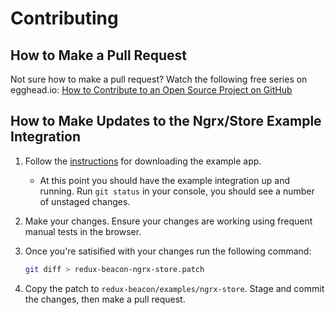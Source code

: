 # Contributing

## How to Make a Pull Request

Not sure how to make a pull request? Watch the following free series on egghead.io:
[How to Contribute to an Open Source Project on GitHub](https://egghead.io/courses/how-to-contribute-to-an-open-source-project-on-github)

## How to Make Updates to the Ngrx/Store Example Integration

 1. Follow the [instructions](https://github.com/rangle/redux-beacon/tree/master/examples/ngrx-store)
    for downloading the example app.

    - At this point you should have the example integration up and running. Run
      `git status` in your console, you should see a number of unstaged changes.

 2. Make your changes. Ensure your changes are working using frequent manual
    tests in the browser.

 3. Once you're satisified with your changes run the following command:

    ```sh
    git diff > redux-beacon-ngrx-store.patch
    ```

 4. Copy the patch to `redux-beacon/examples/ngrx-store`. Stage and commit the
    changes, then make a pull request.
